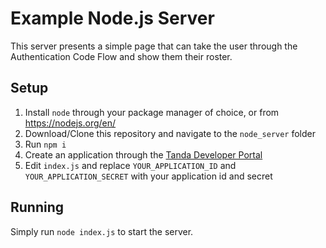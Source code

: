 # Example Node.js Server

This server presents a simple page that can take the user through the Authentication Code Flow and show them their roster.

## Setup

1. Install `node` through your package manager of choice, or from https://nodejs.org/en/
2. Download/Clone this repository and navigate to the `node_server` folder
3. Run `npm i`
4. Create an application through the [Tanda Developer Portal](https://my.tanda.co/api/oauth/applications)
5. Edit `index.js` and replace `YOUR_APPLICATION_ID` and `YOUR_APPLICATION_SECRET` with your application id and secret

## Running

Simply run `node index.js` to start the server.
